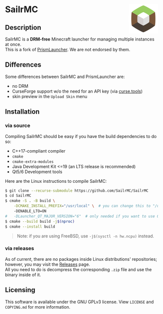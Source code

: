 # SailrMC <img src="program_info/org.sailrmc.SailrMC.Source.svg" align=right style="width:96px"/>

## Description

SailrMC is a **DRM-free** Minecraft launcher for managing multiple instances at once.  
This is a fork of [PrismLauncher](https://github.com/PrismLauncher/PrismLauncher). We are not endorsed by them.

## Differences

Some differences between SailrMC and PrismLauncher are:

- no DRM
- CurseForge support w/o the need for an API key (via [curse.tools](https://curse.tools))
- skin preview in the `Upload Skin` menu

## Installation

### via source

Compiling SailrMC should be easy if you have the build dependencies to do so:

- C++17-compliant compiler
- `cmake`
- `cmake-extra-modules`
- Java Development Kit <=19 (an LTS release is recommended)
- Qt5/6 Development tools

Here are the Linux instructions to compile SailrMC:

```sh
$ git clone --recurse-submodule https://github.com/SailrMC/SailrMC
$ cd SailrMC
$ cmake -S . -B build \
    -DCMAKE_INSTALL_PREFIX="/usr/local" \  # you can change this to "/usr" or to any preferred directory
    -DENABLE_LTO=ON
#   -DLauncher_QT_MAJOR_VERSION="6"  # only needed if you want to use Qt6
$ cmake --build build -j$(nproc)
$ cmake --install build
```

> Note: if you are using FreeBSD, use `-j$(sysctl -n hw.ncpu)` instead.

### via releases

As of current, there are no packages inside Linux distributions' repositories; however, you may visit the [Releases](https://github.com/SailrMC/SailrMC/releases) page.  
All you need to do is decompress the corresponding `.zip` file and use the binary inside of it.

## Licensing

This software is available under the GNU GPLv3 license. View `LICENSE` and `COPYING.md` for more information.
